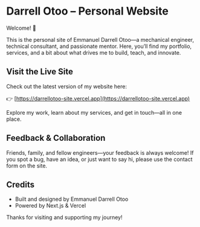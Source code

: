 # Darrell Otoo – Personal Website

Welcome! 👋

This is the personal site of Emmanuel Darrell Otoo—a mechanical engineer, technical consultant, and passionate mentor. Here, you’ll find my portfolio, services, and a bit about what drives me to build, teach, and innovate.

## Visit the Live Site

Check out the latest version of my website here:

👉 [https://darrellotoo-site.vercel.app](https://darrellotoo-site.vercel.app)

Explore my work, learn about my services, and get in touch—all in one place.

## Feedback & Collaboration

Friends, family, and fellow engineers—your feedback is always welcome! If you spot a bug, have an idea, or just want to say hi, please use the contact form on the site.

## Credits

- Built and designed by Emmanuel Darrell Otoo
- Powered by Next.js & Vercel

Thanks for visiting and supporting my journey!
